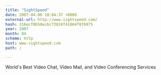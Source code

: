 ```yaml
---
title: "SightSpeed"
date: 2007-04-06 18:04:37 +0000
external-url: http://www.sightspeed.com/
hash: 316ecf8b50ecbc73824f41004f8f6975
year: 2007
month: 04
scheme: http
host: www.sightspeed.com
path: /

---
```


World's Best Video Chat, Video Mail, and Video Conferencing Services
